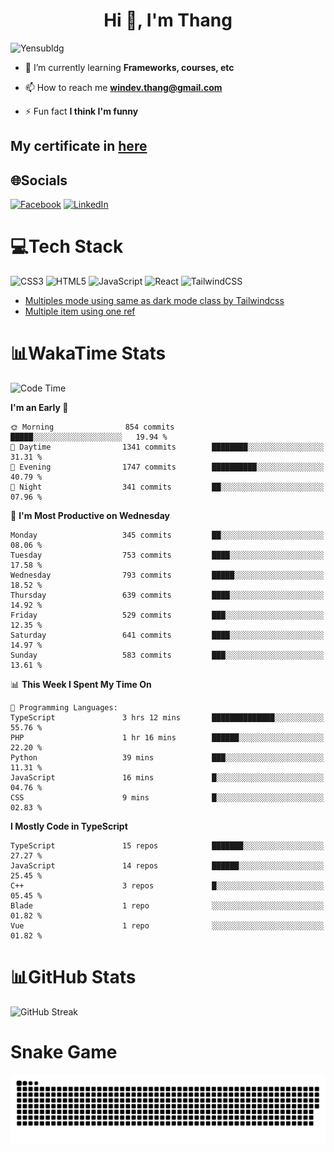 <h1 align="center">Hi 👋, I'm Thang</h1>

![Yensubldg](https://readme-typing-svg.demolab.com?font=Fira+Code&weight=600&pause=1000&color=F5F5F2&center=true&vCenter=true&width=435&lines=Trying+to+be+a+Software+Engineering)

<!--
![](https://komarev.com/ghpvc/?username=yensubldg&label=Visitors+Count&color=brightgreen) -->

- 🌱 I’m currently learning **Frameworks, courses, etc**

- 📫 How to reach me **<windev.thang@gmail.com>**

- ⚡ Fun fact **I think I'm funny**

## My certificate in [here](./MY_CERTIFICATE.md)

## 🌐Socials

[![Facebook](https://img.shields.io/badge/Facebook-%231877F2.svg?logo=Facebook&logoColor=white)](https://facebook.com/yensubldg) [![LinkedIn](https://img.shields.io/badge/LinkedIn-%230077B5.svg?logo=linkedin&logoColor=white)](https://linkedin.com/in/yensubldg)

# 💻Tech Stack

![CSS3](https://img.shields.io/badge/css3-%231572B6.svg?style=for-the-badge&logo=css3&logoColor=white) ![HTML5](https://img.shields.io/badge/html5-%23E34F26.svg?style=for-the-badge&logo=html5&logoColor=white) ![JavaScript](https://img.shields.io/badge/javascript-%23323330.svg?style=for-the-badge&logo=javascript&logoColor=%23F7DF1E) ![React](https://img.shields.io/badge/react-%2320232a.svg?style=for-the-badge&logo=react&logoColor=%2361DAFB) ![TailwindCSS](https://img.shields.io/badge/tailwindcss-%2338B2AC.svg?style=for-the-badge&logo=tailwind-css&logoColor=white)

<!-- BLOG-POST-LIST:START -->
- [Multiples mode using same as dark mode class by Tailwindcss](https://dev.to/yensubldg/multiples-mode-using-same-as-dark-mode-class-by-tailwindcss-56p4)
- [Multiple item using one ref](https://dev.to/yensubldg/multiple-item-using-one-ref-1288)
<!-- BLOG-POST-LIST:END -->

# 📊WakaTime Stats

<!--START_SECTION:waka-->
![Code Time](http://img.shields.io/badge/Code%20Time-3%2C115%20hrs%2024%20mins-blue)

**I'm an Early 🐤** 

```text
🌞 Morning                854 commits         █████░░░░░░░░░░░░░░░░░░░░   19.94 % 
🌆 Daytime                1341 commits        ████████░░░░░░░░░░░░░░░░░   31.31 % 
🌃 Evening                1747 commits        ██████████░░░░░░░░░░░░░░░   40.79 % 
🌙 Night                  341 commits         ██░░░░░░░░░░░░░░░░░░░░░░░   07.96 % 
```
📅 **I'm Most Productive on Wednesday** 

```text
Monday                   345 commits         ██░░░░░░░░░░░░░░░░░░░░░░░   08.06 % 
Tuesday                  753 commits         ████░░░░░░░░░░░░░░░░░░░░░   17.58 % 
Wednesday                793 commits         █████░░░░░░░░░░░░░░░░░░░░   18.52 % 
Thursday                 639 commits         ████░░░░░░░░░░░░░░░░░░░░░   14.92 % 
Friday                   529 commits         ███░░░░░░░░░░░░░░░░░░░░░░   12.35 % 
Saturday                 641 commits         ████░░░░░░░░░░░░░░░░░░░░░   14.97 % 
Sunday                   583 commits         ███░░░░░░░░░░░░░░░░░░░░░░   13.61 % 
```


📊 **This Week I Spent My Time On** 

```text
💬 Programming Languages: 
TypeScript               3 hrs 12 mins       ██████████████░░░░░░░░░░░   55.76 % 
PHP                      1 hr 16 mins        ██████░░░░░░░░░░░░░░░░░░░   22.20 % 
Python                   39 mins             ███░░░░░░░░░░░░░░░░░░░░░░   11.31 % 
JavaScript               16 mins             █░░░░░░░░░░░░░░░░░░░░░░░░   04.76 % 
CSS                      9 mins              █░░░░░░░░░░░░░░░░░░░░░░░░   02.83 % 
```

**I Mostly Code in TypeScript** 

```text
TypeScript               15 repos            ███████░░░░░░░░░░░░░░░░░░   27.27 % 
JavaScript               14 repos            ██████░░░░░░░░░░░░░░░░░░░   25.45 % 
C++                      3 repos             █░░░░░░░░░░░░░░░░░░░░░░░░   05.45 % 
Blade                    1 repo              ░░░░░░░░░░░░░░░░░░░░░░░░░   01.82 % 
Vue                      1 repo              ░░░░░░░░░░░░░░░░░░░░░░░░░   01.82 % 
```




<!--END_SECTION:waka-->

# 📊GitHub Stats

![GitHub Streak](https://streak-stats.demolab.com?user=yensubldg&theme=tokyonight&border_radius=8)

# Snake Game

![Snake eating my contribution graph](./github-contribution-grid-snake.svg)
